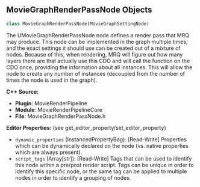 ## MovieGraphRenderPassNode Objects

```python
class MovieGraphRenderPassNode(MovieGraphSettingNode)
```

The UMovieGraphRenderPassNode node defines a render pass that MRQ may produce. This node can be implemented
in the graph multiple times, and the exact settings it should use can be created out of a mixture of nodes. Because
of this, when rendering, MRQ will figure out how many layers there are that actually use this CDO and will call
the function on the CDO once, providing the information about all instances. This will allow the node to create any
number of instances (decoupled from the number of times the node is used in the graph).

**C++ Source:**

- **Plugin**: MovieRenderPipeline
- **Module**: MovieRenderPipelineCore
- **File**: MovieGraphRenderPassNode.h

**Editor Properties:** (see get_editor_property/set_editor_property)

- ``dynamic_properties`` (InstancedPropertyBag):  [Read-Write] Properties which can be dynamically declared on the node (vs. native properties which are always present).
- ``script_tags`` (Array[str]):  [Read-Write] Tags that can be used to identify this node within a pre/post render script. Tags can be unique in order to identify this specific node,
  or the same tag can be applied to multiple nodes in order to identify a grouping of nodes.

<a id="unreal.MovieGraphWidgetRendererBaseNode"></a>
